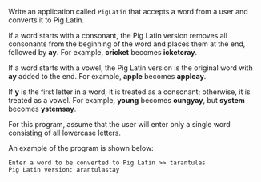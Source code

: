 Write an application called `PigLatin` that accepts a word from a user and converts it to Pig Latin. 

If a word starts with a consonant, the Pig Latin version removes all consonants from the beginning of the word and places them at the end, followed by **ay**. For example, **cricket** becomes **icketcray**. 

If a word starts with a vowel, the Pig Latin version is the original word with **ay** added to the end. For example, **apple** becomes **appleay**. 

If **y** is the first letter in a word, it is treated as a consonant; otherwise, it is treated as a vowel. For example, **young** becomes **oungyay**, but **system** becomes **ystemsay**.

For this program, assume that the user will enter only a single word consisting of all lowercase letters. 

An example of the program is shown below:

```
Enter a word to be converted to Pig Latin >> tarantulas
Pig Latin version: arantulastay
```

